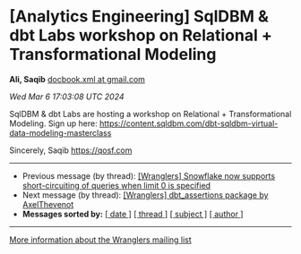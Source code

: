 









[Analytics Engineering] SqlDBM & dbt Labs workshop on Relational + Transformational Modeling
============================================================================================


**Ali, Saqib**
[docbook.xml at gmail.com](mailto:wranglers%40analyticsengineering.net?Subject=Re%3A%20%5BWranglers%5D%20SqlDBM%20%26%20dbt%20Labs%20workshop%20on%20Relational%20%2B%0A%20Transformational%20Modeling&In-Reply-To=%3CCABDm0O-u6iCpeJ4e%2B6A9ju6zAkigVtuM4dov4a%3D2MsECzzBeRA%40mail.gmail.com%3E "[Wranglers] SqlDBM & dbt Labs workshop on Relational + Transformational Modeling")   

*Wed Mar 6 17:03:08 UTC 2024*  

SqlDBM & dbt Labs are hosting a workshop on Relational + Transformational
Modeling. Sign up here:
<https://content.sqldbm.com/dbt-sqldbm-virtual-data-modeling-masterclass>

Sincerely,
Saqib
<https://qosf.com>
  
  




---


* Previous message (by thread): [[Wranglers] Snowflake now supports short-circuiting of queries when limit 0 is specified](000006.html)
* Next message (by thread): [[Wranglers] dbt\_assertions package by AxelThevenot](000008.html)
* **Messages sorted by:**
[[ date ]](date.html#7)
[[ thread ]](thread.html#7)
[[ subject ]](subject.html#7)
[[ author ]](author.html#7)




---


[More information about the Wranglers
mailing list](https://analyticsengineering.net/mailman/listinfo/wranglers)  




